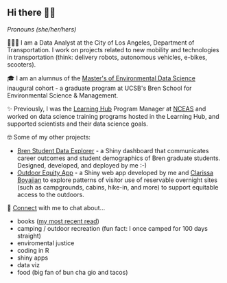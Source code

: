 ## Hi there 👋🏽

*Pronouns (she/her/hers)*

👩🏽‍💻 I am a Data Analyst at the City of Los Angeles, Department of Transportation. I work on projects related to new mobility and technologies in transportation (think: delivery robots, autonomous vehicles, e-bikes, scooters).

🎓 I am an alumnus of the [Master's of Environmental Data Science](https://ucsb-meds.github.io/) inaugural cohort - a graduate program at UCSB's Bren School for Environmental Science & Management. 

✨ Previously, I was the [Learning Hub](https://www.nceas.ucsb.edu/learning-hub) Program Manager at [NCEAS](https://www.nceas.ucsb.edu/) and worked on data science training programs hosted in the Learning Hub, and supported scientists and their data science goals.

🤓 Some of my other projects:

- [Bren Student Data Explorer](https://shinyapps.bren.ucsb.edu/student-data-explorer/) - a Shiny dashboard that communicates career outcomes and student demographics of Bren graduate students. Designed, developed, and deployed by me :-)
- [Outdoor Equity App](https://github.com/outdoor-equity/) - a Shiny web app developed by me and [Clarissa Boyajian](https://cboyajian.github.io/) to explore patterns of visitor use of reservable overnight sites (such as campgrounds, cabins, hike-in, and more) to support equitable access to the outdoors.

🤝 [Connect](https://www.linkedin.com/in/halinadolinh/) with me to chat about...
- books ([my most recent read](https://www.goodreads.com/user/show/27861467-halina-do-linh))
- camping / outdoor recreation (fun fact: I once camped for 100 days straight)
- enviromental justice
- coding in R
- shiny apps
- data viz 
- food (big fan of bun cha gio and tacos)
